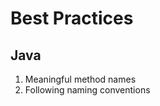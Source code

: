 Best Practices
==============

## Java

1. Meaningful method names 
2. Following naming conventions




